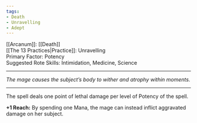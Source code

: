 ```yaml
---
tags:
- Death
- Unravelling
- Adept
---
```


[[Arcanum]]: [[Death]]\
[[The 13 Practices|Practice]]: Unravelling\
Primary Factor: Potency\
Suggested Rote Skills: Intimidation, Medicine, Science

---

_The mage causes the subject’s body to wither and atrophy within moments._

---

The spell deals one point of lethal damage per level of Potency of the spell.

**+1 Reach:** By spending one Mana, the mage can instead inflict aggravated damage on her subject.